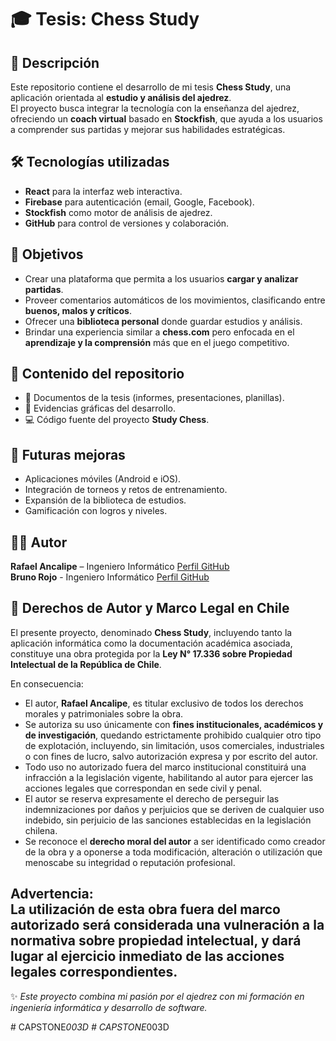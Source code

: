 # 🎓 Tesis: Chess Study

## 📌 Descripción
Este repositorio contiene el desarrollo de mi tesis **Chess Study**, una aplicación orientada al **estudio y análisis del ajedrez**.  
El proyecto busca integrar la tecnología con la enseñanza del ajedrez, ofreciendo un **coach virtual** basado en **Stockfish**, que ayuda a los usuarios a comprender sus partidas y mejorar sus habilidades estratégicas.

## 🛠️ Tecnologías utilizadas
- **React** para la interfaz web interactiva.
- **Firebase** para autenticación (email, Google, Facebook).
- **Stockfish** como motor de análisis de ajedrez.
- **GitHub** para control de versiones y colaboración.

## 🎯 Objetivos
- Crear una plataforma que permita a los usuarios **cargar y analizar partidas**.
- Proveer comentarios automáticos de los movimientos, clasificando entre **buenos, malos y críticos**.
- Ofrecer una **biblioteca personal** donde guardar estudios y análisis.
- Brindar una experiencia similar a **chess.com** pero enfocada en el **aprendizaje y la comprensión** más que en el juego competitivo.

## 📂 Contenido del repositorio
- 📄 Documentos de la tesis (informes, presentaciones, planillas).
- 📸 Evidencias gráficas del desarrollo.
- 💻 Código fuente del proyecto **Study Chess**.

## 🚀 Futuras mejoras
- Aplicaciones móviles (Android e iOS).
- Integración de torneos y retos de entrenamiento.
- Expansión de la biblioteca de estudios.
- Gamificación con logros y niveles.

## 👨‍💻 Autor
**Rafael Ancalipe** – Ingeniero Informático  [Perfil GitHub](https://github.com/4ur1s)  
**Bruno Rojo** - Ingeniero Informático [Perfil GitHub](https://github.com/FLAMEEBR)  

## 📜 Derechos de Autor y Marco Legal en Chile

El presente proyecto, denominado **Chess Study**, incluyendo tanto la aplicación informática como la documentación académica asociada, constituye una obra protegida por la **Ley N° 17.336 sobre Propiedad Intelectual de la República de Chile**.  

En consecuencia:

- El autor, **Rafael Ancalipe**, es titular exclusivo de todos los derechos morales y patrimoniales sobre la obra.  
- Se autoriza su uso únicamente con **fines institucionales, académicos y de investigación**, quedando estrictamente prohibido cualquier otro tipo de explotación, incluyendo, sin limitación, usos comerciales, industriales o con fines de lucro, salvo autorización expresa y por escrito del autor.  
- Todo uso no autorizado fuera del marco institucional constituirá una infracción a la legislación vigente, habilitando al autor para ejercer las acciones legales que correspondan en sede civil y penal.  
- El autor se reserva expresamente el derecho de perseguir las indemnizaciones por daños y perjuicios que se deriven de cualquier uso indebido, sin perjuicio de las sanciones establecidas en la legislación chilena.  
- Se reconoce el **derecho moral del autor** a ser identificado como creador de la obra y a oponerse a toda modificación, alteración o utilización que menoscabe su integridad o reputación profesional.  

**Advertencia:**  
La utilización de esta obra fuera del marco autorizado será considerada una vulneración a la normativa sobre propiedad intelectual, y dará lugar al ejercicio inmediato de las acciones legales correspondientes.
---
✨ *Este proyecto combina mi pasión por el ajedrez con mi formación en ingeniería informática y desarrollo de software.*



#   C A P S T O N E _ 0 0 3 D  
 #   C A P S T O N E _ 0 0 3 D  
 